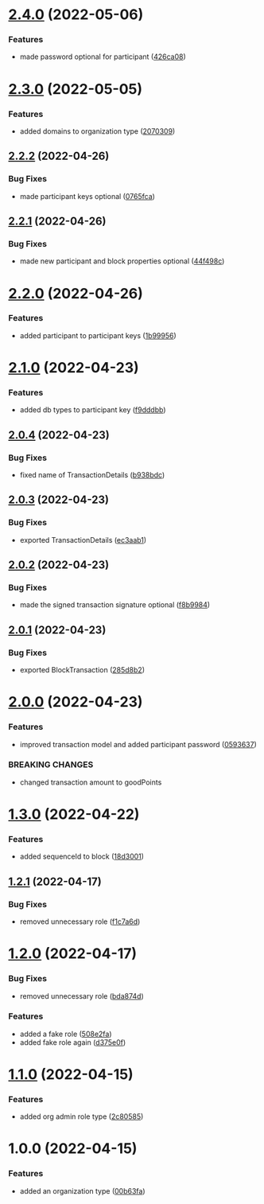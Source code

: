 # [2.4.0](https://github.com/xilution/todd-coin-types/compare/v2.3.0...v2.4.0) (2022-05-06)


### Features

* made password optional for participant ([426ca08](https://github.com/xilution/todd-coin-types/commit/426ca08e342b77bdc74ea484cb869b78323b3ef4))

# [2.3.0](https://github.com/xilution/todd-coin-types/compare/v2.2.2...v2.3.0) (2022-05-05)


### Features

* added domains to organization type ([2070309](https://github.com/xilution/todd-coin-types/commit/2070309187f5de020e703bab270c896306c054ea))

## [2.2.2](https://github.com/xilution/todd-coin-types/compare/v2.2.1...v2.2.2) (2022-04-26)


### Bug Fixes

* made participant keys optional ([0765fca](https://github.com/xilution/todd-coin-types/commit/0765fca42ce1673fc92cc60769763d2d46912f5c))

## [2.2.1](https://github.com/xilution/todd-coin-types/compare/v2.2.0...v2.2.1) (2022-04-26)


### Bug Fixes

* made new participant and block properties optional ([44f498c](https://github.com/xilution/todd-coin-types/commit/44f498c0eae6c73bf8cc227db924c221cfcd9370))

# [2.2.0](https://github.com/xilution/todd-coin-types/compare/v2.1.0...v2.2.0) (2022-04-26)


### Features

* added participant to participant keys ([1b99956](https://github.com/xilution/todd-coin-types/commit/1b99956dc8e7e8b045e502919f88d8805c2b0aab))

# [2.1.0](https://github.com/xilution/todd-coin-types/compare/v2.0.4...v2.1.0) (2022-04-23)


### Features

* added db types to participant key ([f9dddbb](https://github.com/xilution/todd-coin-types/commit/f9dddbbffe506a21f6c5b4de231a4424b42f420b))

## [2.0.4](https://github.com/xilution/todd-coin-types/compare/v2.0.3...v2.0.4) (2022-04-23)


### Bug Fixes

* fixed name of TransactionDetails ([b938bdc](https://github.com/xilution/todd-coin-types/commit/b938bdcff9becd60d9d2fd218a6b1938b80cb4b1))

## [2.0.3](https://github.com/xilution/todd-coin-types/compare/v2.0.2...v2.0.3) (2022-04-23)


### Bug Fixes

* exported TransactionDetails ([ec3aab1](https://github.com/xilution/todd-coin-types/commit/ec3aab1955b2214c872fcc0dca70932fca7e2b75))

## [2.0.2](https://github.com/xilution/todd-coin-types/compare/v2.0.1...v2.0.2) (2022-04-23)


### Bug Fixes

* made the signed transaction signature optional ([f8b9984](https://github.com/xilution/todd-coin-types/commit/f8b99847013aff343184854b841ca25f558a9123))

## [2.0.1](https://github.com/xilution/todd-coin-types/compare/v2.0.0...v2.0.1) (2022-04-23)


### Bug Fixes

* exported BlockTransaction ([285d8b2](https://github.com/xilution/todd-coin-types/commit/285d8b2e7db66970ec3dc35c1b922ddf6c70fe74))

# [2.0.0](https://github.com/xilution/todd-coin-types/compare/v1.3.0...v2.0.0) (2022-04-23)


### Features

* improved transaction model and added participant password ([0593637](https://github.com/xilution/todd-coin-types/commit/0593637a448c899431bbea7e2a1b24c026d0c3fe))


### BREAKING CHANGES

* changed transaction amount to goodPoints

# [1.3.0](https://github.com/xilution/todd-coin-types/compare/v1.2.1...v1.3.0) (2022-04-22)


### Features

* added sequenceId to block ([18d3001](https://github.com/xilution/todd-coin-types/commit/18d30018488bb96465435c76f76d6c158d20536a))

## [1.2.1](https://github.com/xilution/todd-coin-types/compare/v1.2.0...v1.2.1) (2022-04-17)


### Bug Fixes

* removed unnecessary role ([f1c7a6d](https://github.com/xilution/todd-coin-types/commit/f1c7a6dc95a44cc676cb2ec9015107180127f7d1))

# [1.2.0](https://github.com/xilution/todd-coin-types/compare/v1.1.0...v1.2.0) (2022-04-17)


### Bug Fixes

* removed unnecessary role ([bda874d](https://github.com/xilution/todd-coin-types/commit/bda874d671552be70ea3ac800220ed93730ce021))


### Features

* added a fake role ([508e2fa](https://github.com/xilution/todd-coin-types/commit/508e2fa1116b7df42563652abd034f6496b9157e))
* added fake role again ([d375e0f](https://github.com/xilution/todd-coin-types/commit/d375e0f14e74432bf01524ed8f0087d3fa2ac537))

# [1.1.0](https://github.com/xilution/todd-coin-types/compare/v1.0.0...v1.1.0) (2022-04-15)


### Features

* added org admin role type ([2c80585](https://github.com/xilution/todd-coin-types/commit/2c8058534dc22134fde474d1d34c4a55f9537e0f))

# 1.0.0 (2022-04-15)


### Features

* added an organization type ([00b63fa](https://github.com/xilution/todd-coin-types/commit/00b63fa060dc65111421d0680674779412625dc8))
